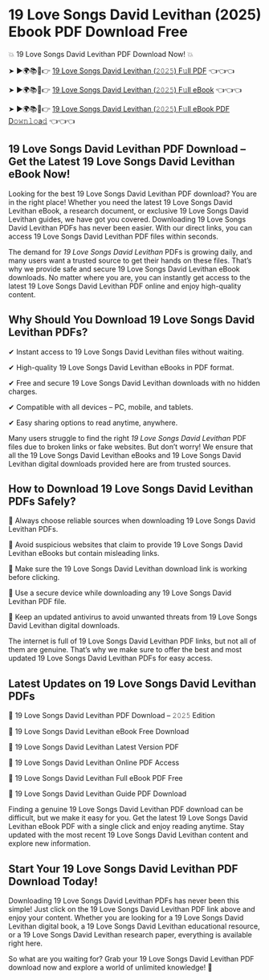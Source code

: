 # 19 Love Songs David Levithan (2025) Ebook PDF Download Free

💥 19 Love Songs David Levithan PDF Download Now! 💥

➤ ►🌍📚📱👉 [19 Love Songs David Levithan (𝟸𝟶𝟸𝟻) F𝚞ll PDF](https://getpdf.xyz/19-love-songs-david-levithan) 👈👈👈


➤ ►🌍📚📱👉 [19 Love Songs David Levithan (𝟸𝟶𝟸𝟻) F𝚞ll eBook](https://getpdf.xyz/19-love-songs-david-levithan) 👈👈👈


➤ ►🌍📚📱👉 [19 Love Songs David Levithan (𝟸𝟶𝟸𝟻) F𝚞ll eBook PDF D𝚘𝚠𝚗𝚕𝚘a𝚍](https://getpdf.xyz/19-love-songs-david-levithan) 👈👈👈


## 19 Love Songs David Levithan PDF Download – Get the Latest 19 Love Songs David Levithan eBook Now!

Looking for the best 19 Love Songs David Levithan PDF download? You are in the right place! Whether you need the latest 19 Love Songs David Levithan eBook, a research document, or exclusive 19 Love Songs David Levithan guides, we have got you covered. Downloading 19 Love Songs David Levithan PDFs has never been easier. With our direct links, you can access 19 Love Songs David Levithan PDF files within seconds.

The demand for *19 Love Songs David Levithan* PDFs is growing daily, and many users want a trusted source to get their hands on these files. That’s why we provide safe and secure 19 Love Songs David Levithan eBook downloads. No matter where you are, you can instantly get access to the latest 19 Love Songs David Levithan PDF online and enjoy high-quality content.

## Why Should You Download 19 Love Songs David Levithan PDFs?

✔ Instant access to 19 Love Songs David Levithan files without waiting.

✔ High-quality 19 Love Songs David Levithan eBooks in PDF format.

✔ Free and secure 19 Love Songs David Levithan downloads with no hidden charges.

✔ Compatible with all devices – PC, mobile, and tablets.

✔ Easy sharing options to read anytime, anywhere.

Many users struggle to find the right *19 Love Songs David Levithan* PDF files due to broken links or fake websites. But don’t worry! We ensure that all the 19 Love Songs David Levithan eBooks and 19 Love Songs David Levithan digital downloads provided here are from trusted sources.

## How to Download 19 Love Songs David Levithan PDFs Safely?

📌 Always choose reliable sources when downloading 19 Love Songs David Levithan PDFs.

📌 Avoid suspicious websites that claim to provide 19 Love Songs David Levithan eBooks but contain misleading links.

📌 Make sure the 19 Love Songs David Levithan download link is working before clicking.

📌 Use a secure device while downloading any 19 Love Songs David Levithan PDF file.

📌 Keep an updated antivirus to avoid unwanted threats from 19 Love Songs David Levithan digital downloads.

The internet is full of 19 Love Songs David Levithan PDF links, but not all of them are genuine. That’s why we make sure to offer the best and most updated 19 Love Songs David Levithan PDFs for easy access.

## Latest Updates on 19 Love Songs David Levithan PDFs

🔹 19 Love Songs David Levithan PDF Download – 𝟸𝟶𝟸𝟻 Edition

🔹 19 Love Songs David Levithan eBook Free Download

🔹 19 Love Songs David Levithan Latest Version PDF

🔹 19 Love Songs David Levithan Online PDF Access

🔹 19 Love Songs David Levithan Full eBook PDF Free

🔹 19 Love Songs David Levithan Guide PDF Download

Finding a genuine 19 Love Songs David Levithan PDF download can be difficult, but we make it easy for you. Get the latest 19 Love Songs David Levithan eBook PDF with a single click and enjoy reading anytime. Stay updated with the most recent 19 Love Songs David Levithan content and explore new information.

## Start Your 19 Love Songs David Levithan PDF Download Today!

Downloading 19 Love Songs David Levithan PDFs has never been this simple! Just click on the 19 Love Songs David Levithan PDF link above and enjoy your content. Whether you are looking for a 19 Love Songs David Levithan digital book, a 19 Love Songs David Levithan educational resource, or a 19 Love Songs David Levithan research paper, everything is available right here.

So what are you waiting for? Grab your 19 Love Songs David Levithan PDF download now and explore a world of unlimited knowledge! 🚀